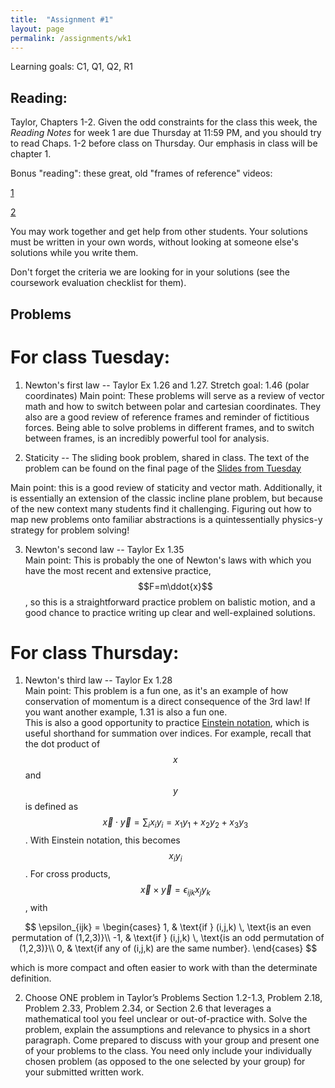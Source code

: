 ```yaml
---
title:  "Assignment #1"
layout: page
permalink: /assignments/wk1
---
```

Learning goals: C1, Q1, Q2, R1
## Reading:  
Taylor, Chapters 1-2. Given the odd constraints for the class this week, the *Reading Notes* for week 1 are due Thursday at 11:59 PM, and you should try to read Chaps. 1-2 before class on Thursday. Our emphasis in class will be chapter 1.

Bonus "reading": these great, old "frames of reference" videos:

[1](https://user-images.githubusercontent.com/111898805/187585622-85218b2a-ce6a-4cfa-a638-0d75974239d7.mp4)

[2](https://user-images.githubusercontent.com/111898805/187585635-ac49acc8-94af-4f12-bc82-225fa45b4ce9.mp4)

You may work together and get help from other students. Your solutions must be written in your own words, without looking at someone else's solutions while
you write them.

Don't forget the criteria we are looking for in your solutions (see the coursework evaluation checklist for them).

## Problems 
# For class Tuesday: 

1. Newton's first law -- Taylor Ex 1.26 and 1.27. Stretch goal: 1.46 (polar coordinates)
Main point: These problems will serve as a review of vector math and how to switch between polar and cartesian coordinates. They also are a good review of reference frames and reminder of fictitious forces.  Being able to solve problems in different frames, and to switch between frames, is an incredibly powerful tool for analysis.

2. Staticity -- The sliding book problem, shared in class. The text of the problem can be found on the final page of the [Slides from Tuesday](lectures/firstday_308_2024.pdf)

Main point: this is a good review of staticity and vector math. Additionally, it is essentially an extension of the classic incline plane problem, but because of the new context many students find it challenging.  Figuring out how to map new problems onto familiar abstractions is a quintessentially physics-y strategy for problem solving!

3. Newton's second law -- Taylor Ex 1.35   
Main point:  This is probably the one of Newton's laws with which you have the most recent and extensive practice, $$F=m\ddot{x}$$, so this is a straightforward practice problem on balistic motion, and a good chance to practice writing up clear and well-explained solutions. 

# For class Thursday:
1. Newton's third law -- Taylor Ex 1.28   
Main point: This problem is a fun one, as it's an example of how conservation of momentum is a direct consequence of the 3rd law!  If you want another example, 1.31 is also a fun one.  
This is also a good opportunity to practice [Einstein notation](https://en.wikipedia.org/wiki/Einstein_notation), which is useful shorthand for summation over indices.  For example, recall that the dot product of $$x$$ and $$y$$ is defined as $$\vec{x} \cdot \vec{y} = \sum_{i}x_i y_i = x_1y_1 + x_2y_2 + x_3y_3$$. With Einstein notation, this becomes $$x_iy_i$$. For cross products, $$\vec{x} \times \vec{y} = \epsilon_{ijk}x_jy_k$$, with

$$
\epsilon_{ijk} =
    \begin{cases}
            1, &         \text{if } (i,j,k) \, \text{is an even permutation of (1,2,3)}\\
            -1, &        \text{if } (i,j,k) \, \text{is an odd permutation of (1,2,3)}\\
            0, &         \text{if any of (i,j,k) are the same number}.
    \end{cases}
$$

which is more compact and often easier to work with than the determinate definition.


2. Choose ONE problem in Taylor’s Problems Section 1.2-1.3, Problem 2.18, Problem 2.33, Problem 2.34, or Section 2.6 that leverages a mathematical tool you feel unclear or out-of-practice with. Solve the problem, explain the assumptions and relevance to physics in a short paragraph. Come prepared to discuss with your group and present one of your problems to the class. You need only include your individually chosen problem (as opposed to the one selected by your group) for your submitted written work.
